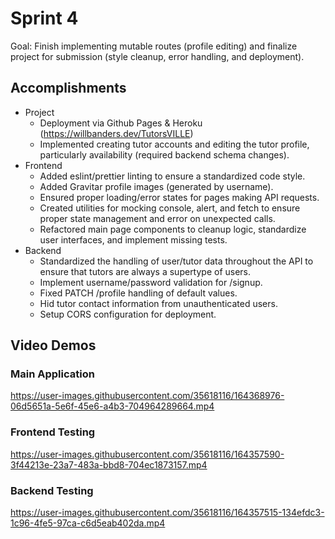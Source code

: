 # Sprint 4

Goal: Finish implementing mutable routes (profile editing) and finalize project
for submission (style cleanup, error handling, and deployment).

## Accomplishments

- Project
    - Deployment via Github Pages & Heroku (https://willbanders.dev/TutorsVILLE)
    - Implemented creating tutor accounts and editing the tutor profile,
      particularly availability (required backend schema changes).
- Frontend
    - Added eslint/prettier linting to ensure a standardized code style.
    - Added Gravitar profile images (generated by username).
    - Ensured proper loading/error states for pages making API requests.
    - Created utilities for mocking console, alert, and fetch to ensure proper
      state management and error on unexpected calls.
    - Refactored main page components to cleanup logic, standardize user
      interfaces, and implement missing tests.
- Backend
    - Standardized the handling of user/tutor data throughout the API to ensure
      that tutors are always a supertype of users.
    - Implement username/password validation for /signup.
    - Fixed PATCH /profile handling of default values.
    - Hid tutor contact information from unauthenticated users.
    - Setup CORS configuration for deployment.

## Video Demos

### Main Application

https://user-images.githubusercontent.com/35618116/164368976-06d5651a-5e6f-45e6-a4b3-704964289664.mp4

### Frontend Testing

https://user-images.githubusercontent.com/35618116/164357590-3f44213e-23a7-483a-bbd8-704ec1873157.mp4

### Backend Testing

https://user-images.githubusercontent.com/35618116/164357515-134efdc3-1c96-4fe5-97ca-c6d5eab402da.mp4
